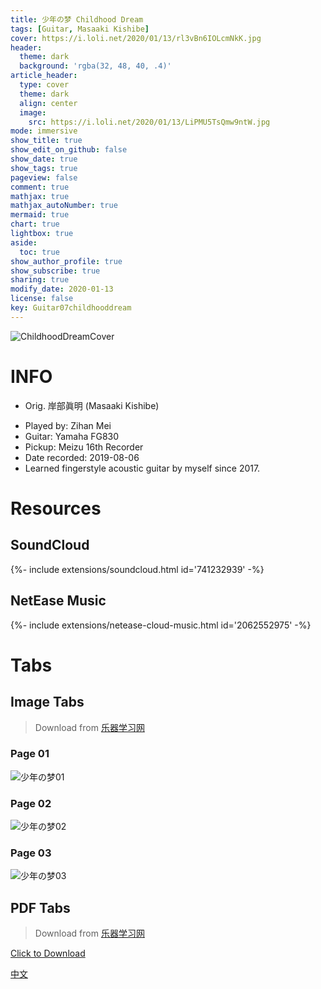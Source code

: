 ```yaml
---
title: 少年の梦 Childhood Dream
tags: [Guitar, Masaaki Kishibe]
cover: https://i.loli.net/2020/01/13/rl3vBn6IOLcmNkK.jpg
header:
  theme: dark
  background: 'rgba(32, 48, 40, .4)'
article_header:
  type: cover
  theme: dark
  align: center
  image:
    src: https://i.loli.net/2020/01/13/LiPMU5TsQmw9ntW.jpg
mode: immersive
show_title: true
show_edit_on_github: false
show_date: true
show_tags: true
pageview: false
comment: true
mathjax: true
mathjax_autoNumber: true
mermaid: true
chart: true
lightbox: true
aside:
  toc: true
show_author_profile: true
show_subscribe: true
sharing: true
modify_date: 2020-01-13
license: false
key: Guitar07childhooddream
---
```


![ChildhoodDreamCover](https://i.loli.net/2020/01/13/rl3vBn6IOLcmNkK.jpg)

# INFO
* Orig. 岸部眞明 (Masaaki Kishibe)
<!--more-->
* Played by: Zihan Mei
* Guitar: Yamaha FG830
* Pickup: Meizu 16th Recorder
* Date recorded: 2019-08-06
* Learned fingerstyle acoustic guitar by myself since 2017.

# Resources
## SoundCloud
<div>{%- include extensions/soundcloud.html id='741232939' -%}</div>

## NetEase Music
<div>{%- include extensions/netease-cloud-music.html id='2062552975' -%}</div>

# Tabs
## Image Tabs
> Download from [乐器学习网](http://www.yueqixuexi.com)

### Page 01

![少年の梦01](https://i.loli.net/2020/01/13/I9oqmTJKSRa8lNV.png)

### Page 02

![少年の梦02](https://i.loli.net/2020/01/13/aHiAVp8MK7NcqFT.png)

### Page 03

![少年の梦03](https://i.loli.net/2020/01/13/M59BF13LQiJyDUX.png)

## PDF Tabs
> Download from [乐器学习网](http://www.yueqixuexi.com)

[Click to Download](../assets/images/guitar/2019-08-06少年の梦/少年の梦.pdf)

[中文](../zh/2019-08-06-childhood-dream-zh.html)